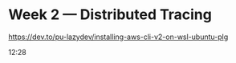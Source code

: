 # Week 2 — Distributed Tracing

https://dev.to/pu-lazydev/installing-aws-cli-v2-on-wsl-ubuntu-plg

12:28